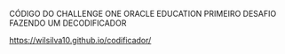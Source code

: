 CÓDIGO DO CHALLENGE ONE ORACLE EDUCATION PRIMEIRO DESAFIO FAZENDO UM DECODIFICADOR

https://wilsilva10.github.io/codificador/